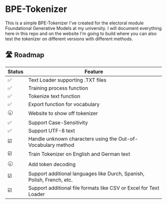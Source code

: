 # BPE-Tokenizer
This is a simple BPE-Tokenizer I've created for the electoral module Foundational Generative Models at my university. I will document everything here in this repo and on the website I'm going to build where you can also test the tokenizer on different versions with different methods.

## 🛣️ Roadmap
|Status|Feature|
|---|---|
|✅|Text Loader supporting .TXT files|
|✅|Training process function|
|✅|Tokenize text function|
|✅|Export function for vocabulary|
|🕣|Website to show off tokenizer|
|✅|Support Case-Sensitivity|
|✅|Support UTF-8 text|
|☑️|Handle unknown characters using the Out-of-Vocabulary method|
|☑️|Train Tokenizer on English and German text|
|🕣|Add token decoding|
|☑️|Support additional languages like Durch, Spanish, Polish, French, etc.|
|☑️|Support additional file formats like CSV or Excel for Text Loader|
